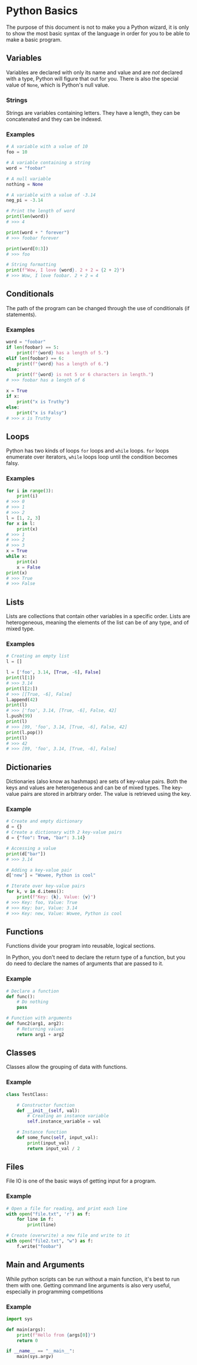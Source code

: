 # Python Basics

The purpose of this document is not to make you a Python wizard, it is only to
show the most basic syntax of the language in order for you to be able to make
a basic program.

## Variables

Variables are declared with only its name and value and are _not_ declared with
a type, Python will figure that out for you. There is also the special value of
`None`, which is Python's null value.

### Strings

Strings are variables containing letters. They have a length, they can be
concatenated and they can be indexed.

### Examples

```python
# A variable with a value of 10
foo = 10

# A variable containing a string
word = "foobar"

# A null variable
nothing = None

# A variable with a value of -3.14
neg_pi = -3.14

# Print the length of word
print(len(word))
# >>> 4

print(word + " forever")
# >>> foobar forever

print(word[0:3])
# >>> foo

# String formatting
print(f"Wow, I love {word}. 2 + 2 = {2 + 2}")
# >>> Wow, I love foobar. 2 + 2 = 4
```

## Conditionals

The path of the program can be changed through the use of conditionals (if
statements).

### Examples

```python
word = "foobar"
if len(foobar) == 5:
    print(f"{word} has a length of 5.")
elif len(foobar) == 6:
    print(f"{word} has a length of 6.")
else:
    print(f"{word} is not 5 or 6 characters in length.")
# >>> foobar has a length of 6

x = True
if x:
    print("x is Truthy")
else:
    print("x is Falsy")
# >>> x is Truthy
```

## Loops

Python has two kinds of loops `for` loops and `while` loops. `for` loops
enumerate over iterators, `while` loops loop until the condition becomes falsy.

### Examples

```python
for i in range(3):
    print(i)
# >>> 0
# >>> 1
# >>> 2
l = [1, 2, 3]
for x in l:
    print(x)
# >>> 1
# >>> 2
# >>> 3
x = True
while x:
    print(x)
    x = False
print(x)
# >>> True
# >>> False
```

## Lists

Lists are collections that contain other variables in a specific order. Lists
are heterogeneous, meaning the elements of the list can be of any type, and of
mixed type.

### Examples

```python
# Creating an empty list
l = []

l = ['foo', 3.14, [True, -6], False]
print(l[1])
# >>> 3.14
print(l[2:])
# >>> [[True, -6], False]
l.append(42)
print(l)
# >>> ['foo', 3.14, [True, -6], False, 42]
l.push(99)
print(l)
# >>> [99, 'foo', 3.14, [True, -6], False, 42]
print(l.pop())
print(l)
# >>> 42
# >>> [99, 'foo', 3.14, [True, -6], False]
```

## Dictionaries

Dictionaries (also know as hashmaps) are sets of key-value pairs. Both the keys
and values are heterogeneous and can be of mixed types. The key-value pairs are
stored in arbitrary order. The value is retrieved using the key.

### Example

```python
# Create and empty dictionary
d = {}
# Create a dictionary with 2 key-value pairs
d = {"foo": True, "bar": 3.14}

# Accessing a value
print(d["bar"])
# >>> 3.14

# Adding a key-value pair
d['new'] = "Wowee, Python is cool"

# Iterate over key-value pairs
for k, v in d.items():
    print(f"Key: {k}, Value: {v}")
# >>> Key: foo, Value: True
# >>> Key: bar, Value: 3.14
# >>> Key: new, Value: Wowee, Python is cool
```

## Functions

Functions divide your program into reusable, logical sections.

In Python, you don't need to declare the return type of a function, but you do
need to declare the names of arguments that are passed to it.


### Example

```python
# Declare a function
def func():
    # Do nothing
    pass

# Function with arguments
def func2(arg1, arg2):
    # Returning values
    return arg1 + arg2
```

## Classes

Classes allow the grouping of data with functions.

### Example

```python
class TestClass:

    # Constructor function
    def __init__(self, val):
        # Creating an instance variable
        self.instance_variable = val

    # Instance function
    def some_func(self, input_val):
        print(input_val)
        return input_val / 2
```

## Files

File IO is one of the basic ways of getting input for a program.

### Example

```python
# Open a file for reading, and print each line
with open("file.txt", 'r') as f:
    for line in f:
        print(line)

# Create (overwrite) a new file and write to it
with open("file2.txt", "w") as f:
    f.write("foobar")
```

## Main and Arguments

While python scripts can be run without a main function, it's best to run them
with one. Getting command line arguments is also very useful, especially in
programming competitions

### Example

```python
import sys

def main(args):
    print(f"Hello from {args[0]}")
    return 0

if __name__ == "__main__":
    main(sys.argv)
```
